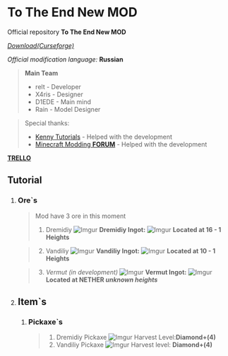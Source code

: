 # To The End New MOD 

Official repository **To The End New MOD**

[_Download(Curseforge)_](https://www.curseforge.com/minecraft/mc-mods/to-the-end-new)

_Official modification language:_ **Russian**

> **Main Team**
> * relt - Developer
> * X4ris - Designer
> * D1EDE - Main mind
> * Rain - Model Designer

> Special thanks:
> * [Kenny Tutorials](https://www.youtube.com/channel/UCK9_efSuFksUsZCgMhYF-9A) - Helped with the development
> * [Minecraft Modding __FORUM__](https://forum.mcmodding.ru/) - Helped with the development

[**__TRELLO__**](https://trello.com/b/d707dAwE/to-the-end-new-mod)

## Tutorial 

1. ### Ore`s
    > Mod have 3 ore in this moment
    > 1. Dremidiy
    > ![Imgur](https://i.imgur.com/veojKG6.png)
    > **Dremidiy Ingot:**
    >  ![Imgur](https://i.imgur.com/nfaRExr.png)
    > **Located at 16 - 1 Heights**

    > 2. Vandiliy
    > ![Imgur](https://i.imgur.com/VDvd3hx.png)
    > **Vandiliy Ingot:**
    >  ![Imgur](https://i.imgur.com/Inwiu8q.png)
    > **Located at 10 - 1 Heights** 

    > 3. _Vermut (in development)_
    >![Imgur](https://i.imgur.com/qlLwR27.png)
    > **Vermut Ingot:**
    > ![Imgur](https://i.imgur.com/Ag3rZOP.png)  
    > **Located at NETHER _unknown heights_**
2. ## Item`s
    1. ### Pickaxe`s
        > 1. Dremidiy Pickaxe
        > ![Imgur](https://i.imgur.com/ZSfxYUe.png)
        > Harvest Level:**Diamond+(4)** 
        > 2. Vandiliy Pickaxe
        > ![Imgur](https://i.imgur.com/x9ELf6S.png)
        > Harvest level: **Diamond+(4)**